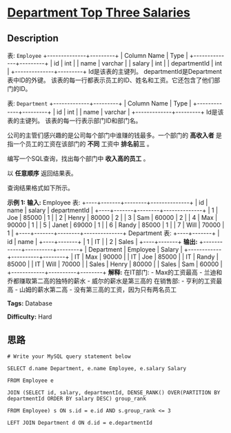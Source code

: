 # [Department Top Three Salaries][title]

## Description

表: `Employee`
            +--------------+---------+    | Column Name  | Type    |    +--------------+---------+    | id           | int     |    | name         | varchar |    | salary       | int     |    | departmentId | int     |    +--------------+---------+    Id是该表的主键列。    departmentId是Department表中ID的外键。    该表的每一行都表示员工的ID、姓名和工资。它还包含了他们部门的ID。    



表: `Department`
            +-------------+---------+    | Column Name | Type    |    +-------------+---------+    | id          | int     |    | name        | varchar |    +-------------+---------+    Id是该表的主键列。    该表的每一行表示部门ID和部门名。    



公司的主管们感兴趣的是公司每个部门中谁赚的钱最多。一个部门的 **高收入者** 是指一个员工的工资在该部门的 **不同** 工资中 **排名前三** 。

编写一个SQL查询，找出每个部门中 **收入高的员工** 。

以 **任意顺序** 返回结果表。

查询结果格式如下所示。



**示例 1:**
            **输入:**     Employee 表:    +----+-------+--------+--------------+    | id | name  | salary | departmentId |    +----+-------+--------+--------------+    | 1  | Joe   | 85000  | 1            |    | 2  | Henry | 80000  | 2            |    | 3  | Sam   | 60000  | 2            |    | 4  | Max   | 90000  | 1            |    | 5  | Janet | 69000  | 1            |    | 6  | Randy | 85000  | 1            |    | 7  | Will  | 70000  | 1            |    +----+-------+--------+--------------+    Department  表:    +----+-------+    | id | name  |    +----+-------+    | 1  | IT    |    | 2  | Sales |    +----+-------+    **输出:**     +------------+----------+--------+    | Department | Employee | Salary |    +------------+----------+--------+    | IT         | Max      | 90000  |    | IT         | Joe      | 85000  |    | IT         | Randy    | 85000  |    | IT         | Will     | 70000  |    | Sales      | Henry    | 80000  |    | Sales      | Sam      | 60000  |    +------------+----------+--------+    **解释:** 在IT部门:    - Max的工资最高    - 兰迪和乔都赚取第二高的独特的薪水    - 威尔的薪水是第三高的        在销售部:    - 亨利的工资最高    - 山姆的薪水第二高    - 没有第三高的工资，因为只有两名员工


**Tags:** Database

**Difficulty:** Hard

## 思路

``` mysql
# Write your MySQL query statement below
SELECT d.name Department, e.name Employee, e.salary Salary
FROM Employee e
JOIN (SELECT id, salary, departmentId, DENSE_RANK() OVER(PARTITION BY departmentId ORDER BY salary DESC) group_rank
FROM Employee) s ON s.id = e.id AND s.group_rank <= 3
LEFT JOIN Department d ON d.id = e.departmentId
```

[title]: https://leetcode-cn.com/problems/department-top-three-salaries
